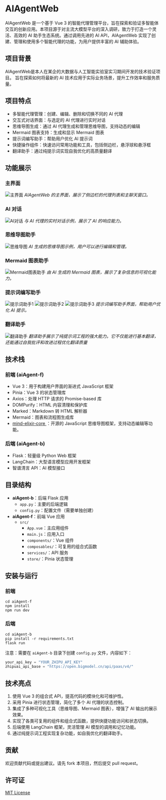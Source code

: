 # AIAgentWeb

AIAgentWeb 是一个基于 Vue 3 的智能代理管理平台，旨在探索和验证多智能体交互的创新应用。本项目源于对主流大模型平台的深入调研，致力于打造一个灵活、高效的 AI 助手生态系统。通过调用先进的 AI API，AIAgentWeb 实现了创建、管理和使用多个智能代理的功能，为用户提供丰富的 AI 辅助体验。

## 项目背景

AIAgentWeb是本人在某企的大数据与人工智能实验室实习期间开发的技术验证项目。
旨在探索如何将最新的 AI 技术应用于实际业务场景，提升工作效率和服务质量。

## 项目特点

- 多智能代理管理：创建、编辑、删除和切换不同的 AI 代理
- 交互式对话界面：与选定的 AI 代理进行实时对话
- 思维导图生成：通过 AI 代理生成和管理思维导图，支持动态的编辑
- Mermaid 图表支持：生成和显示 Mermaid 图表
- 提示词编写助手：帮助用户优化 AI 提示词
- 快捷操作组件：快速访问常用功能和工具，包括侧边栏，悬浮球和悬浮框
- 翻译助手：通过纯提示词实现自我优化的高质量翻译

## 功能展示

### 主界面

![主界面](images/main_interface_screenshot.png)
*AIAgentWeb 的主界面，展示了侧边栏的代理列表和主聊天窗口。*

### AI 对话

![AI对话](images/ai_conversation_screenshot.png)
*与 AI 代理的实时对话示例，展示了 AI 的响应能力。*

### 思维导图助手

![思维导图](images/mind_map_screenshot.png)
*AI 生成的思维导图示例，用户可以进行编辑和管理。*

### Mermaid 图表助手

![Mermaid图表助手](images/mermaid_chart_screenshot.png)
*由 AI 生成的 Mermaid 图表，展示了复杂信息的可视化能力。*

### 提示词编写助手

![提示词助手1](images/prompt_assistant_screenshot1.png)
![提示词助手2](images/prompt_assistant_screenshot2.png)
![提示词助手3](images/prompt_assistant_screenshot3.png)
*提示词编写助手界面，帮助用户优化 AI 提示。*

### 翻译助手

![翻译助手](images/translate_assistant_screenshot.png)
*翻译助手展示了纯提示词工程的强大能力。它不仅能进行基本翻译，还能通过自我批评和改进过程优化翻译质量*

## 技术栈

### 前端 (aiAgent-f)

- Vue 3：用于构建用户界面的渐进式 JavaScript 框架
- Pinia：Vue 3 的状态管理库
- Axios：处理 HTTP 请求的 Promise-based 库
- DOMPurify：HTML 内容清理和保护库
- Marked：Markdown 转 HTML 解析器
- Mermaid：图表和流程图生成库
- [mind-elixir-core
](https://github.com/ssshooter/mind-elixir-core)：开源的 JavaScript 思维导图框架，支持动态编辑等功能。

### 后端 (aiAgent-b)

- Flask：轻量级 Python Web 框架
- LangChain：大型语言模型应用开发框架
- 智谱清言 API：AI 模型接口

## 目录结构

- **aiAgent-b**：后端 Flask 应用
  - `app.py`：主要的后端逻辑
  - `config.py`：配置文件（需要单独创建）
- **aiAgent-f**：前端 Vue 应用
  - `src/`
    - `App.vue`：主应用组件
    - `main.js`：应用入口
    - `components/`：Vue 组件
    - `composables/`：可复用的组合式函数
    - `services/`：API 服务
    - `store/`：Pinia 状态管理

## 安装与运行

### 前端

```shell
cd aiAgent-f
npm install
npm run dev
```

### 后端

```shell
cd aiAgent-b
pip install -r requirements.txt
flask run
```

注意：需要在 `aiAgent-b` 目录下创建 `config.py` 文件，内容如下：

```python
your_api_key = "YOUR_ZHIPU_API_KEY"
zhipuai_api_base = "https://open.bigmodel.cn/api/paas/v4/"
```

## 技术亮点

1. 使用 Vue 3 的组合式 API，提高代码的模块化和可维护性。
2. 采用 Pinia 进行状态管理，简化了多个 AI 代理的状态控制。
3. 集成了多种可视化工具（思维导图、Mermaid 图表），增强了 AI 输出的展示效果。
4. 实现了各类可复用的组件和组合式函数，提供快捷功能访问和状态切换。
5. 后端使用 LangChain 框架，灵活管理 AI 模型的调用和记忆功能。
6. 通过纯提示词工程实现复杂功能，如自我优化的翻译助手。

## 贡献

欢迎贡献代码或提出建议。请先 fork 本项目，然后提交 pull request。

## 许可证

[MIT License](LICENSE)
